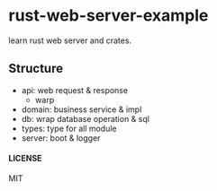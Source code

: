 # rust-web-server-example
  learn rust web server and crates.

## Structure
- api: web request & response
    - warp
- domain: business service & impl
- db: wrap database operation & sql
- types: type for all module
- server: boot & logger

#### LICENSE
MIT